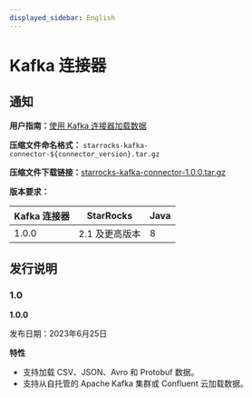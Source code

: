```yaml
---
displayed_sidebar: English
---
```


# Kafka 连接器

## 通知

**用户指南：**[使用 Kafka 连接器加载数据](../loading/Kafka-connector-starrocks.md)

**压缩文件命名格式：** `starrocks-kafka-connector-${connector_version}.tar.gz`

**压缩文件下载链接：**[starrocks-kafka-connector-1.0.0.tar.gz](https://releases.starrocks.io/starrocks/starrocks-kafka-connector-1.0.0.tar.gz)

**版本要求：**

| Kafka 连接器 | StarRocks | Java |
| --------------- | --------- | ---- |
| 1.0.0           | 2.1 及更高版本 | 8    |

## 发行说明

### 1.0

**1.0.0**

发布日期：2023年6月25日

**特性**

- 支持加载 CSV、JSON、Avro 和 Protobuf 数据。
- 支持从自托管的 Apache Kafka 集群或 Confluent 云加载数据。
